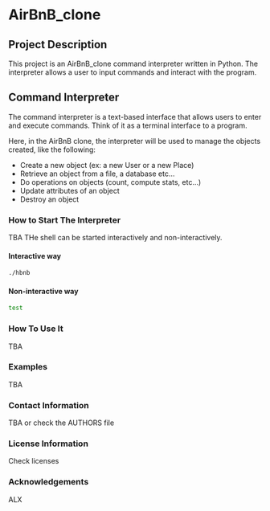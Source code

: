 # AirBnB_clone

## Project Description
This project is an AirBnB_clone command interpreter written in Python. The interpreter allows a user to input commands and interact with the program.

## Command Interpreter
The command interpreter is a text-based interface that allows users to enter and execute commands. Think of it as a terminal interface to a program.

Here, in the AirBnB clone, the interpreter will be used to manage the objects created, like the following:

 - Create a new object (ex: a new User or a new Place)
 - Retrieve an object from a file, a database etc…
 - Do operations on objects (count, compute stats, etc…)
 - Update attributes of an object
 - Destroy an object

### How to Start The Interpreter
TBA
THe shell can be started interactively and non-interactively.

#### Interactive way
``` sh
./hbnb
```

#### Non-interactive way
``` sh
test
```


### How To Use It
TBA

### Examples
TBA

### Contact Information
TBA or check the AUTHORS file

### License Information
Check licenses

### Acknowledgements
ALX
